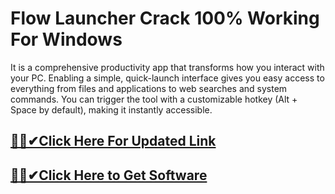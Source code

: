 # Flow Launcher Crack 100% Working For Windows



It is a comprehensive productivity app that transforms how you interact with your PC. Enabling a simple, quick-launch interface gives you easy access to everything from files and applications to web searches and system commands. You can trigger the tool with a customizable hotkey (Alt + Space by default), making it instantly accessible.


## [🎉🚀✔Click Here For Updated Link](https://alitech.click/dl/)
 
 
## [🎉🚀✔Click Here to Get Software](https://alitech.click/dl/)
